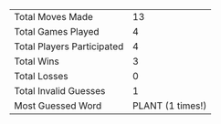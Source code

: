 |   |   |
| ------------- | ------- |
| Total Moves Made | 13 |
| Total Games Played | 4 |
| Total Players Participated | 4 |
| Total Wins | 3 |
| Total Losses | 0 |
| Total Invalid Guesses | 1 |
| Most Guessed Word | PLANT (1 times!) |
